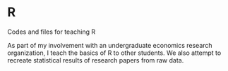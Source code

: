 # R
Codes and files for teaching R

As part of my involvement with an undergraduate economics research organization, I teach the basics of R to other students. We also attempt to recreate statistical results of research papers from raw data.
